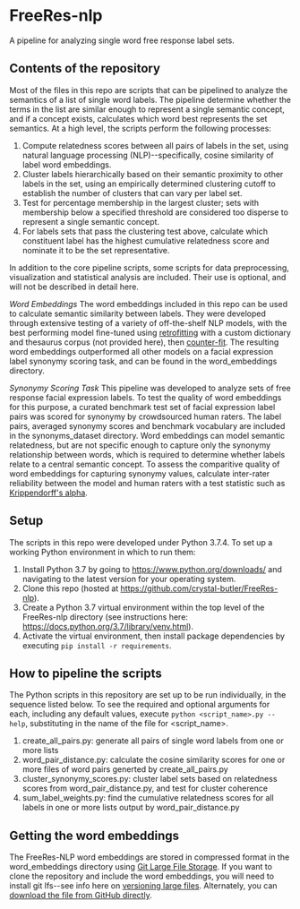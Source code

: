 # FreeRes-nlp
A pipeline for analyzing single word free response label sets.

## Contents of the repository
Most of the files in this repo are scripts that can be pipelined to analyze the semantics of a list of single word labels. The pipeline determine whether the terms in the
list are similar enough to represent a single semantic concept, and if a concept exists, calculates which word best represents the set semantics. 
At a high level, the scripts perform the following processes:
1. Compute relatedness scores between all pairs of labels in the set, using natural language processing (NLP)--specifically, cosine similarity of label word embeddings.
2. Cluster labels hierarchically based on their semantic proximity to other labels in the set, using an empirically determined clustering cutoff
to establish the number of clusters that can vary per label set.
3. Test for percentage membership in the largest cluster; sets with membership below a specified threshold are considered too disperse to represent
a single semantic concept.
4. For labels sets that pass the clustering test above, calculate which constituent label has the highest cumulative relatedness score and 
nominate it to be the set representative.

In addition to the core pipeline scripts, some scripts for data preprocessing, visualization and statistical analysis are included. Their use is optional, and will not be
described in detail here.

*Word Embeddings*
The word embeddings included in this repo can be used to calculate semantic similarity between labels. They were developed through extensive testing of a variety of 
off-the-shelf NLP models, with the best performing model fine-tuned using [retrofitting](https://www.cs.cmu.edu/~hovy/papers/15HLT-retrofitting-word-vectors.pdf) with a custom dictionary and thesaurus corpus (not provided here), then [counter-fit](https://www.aclweb.org/anthology/N16-1018.pdf). The resulting word embeddings outperformed all other models on a facial expression
label synonymy scoring task, and can be found in the word_embeddings directory.

*Synonymy Scoring Task*
This pipeline was developed to analyze sets of free response facial expression labels. To test the quality of word embeddings for this purpose, a curated benchmark 
test set of facial expression label pairs was scored for synonymy by crowdsourced human raters. The label pairs, averaged synonymy scores and benchmark vocabulary are included
in the synonyms_dataset directory. Word embeddings can model semantic relatedness, but are not specific enough to capture only the synonymy relationship between words, which
is required to determine whether labels relate to a central semantic concept. To assess the comparitive quality of word embeddings for capturing synonymy values, calculate
inter-rater reliability between the model and human raters with a test statistic such as 
[Krippendorff's alpha](https://repository.upenn.edu/cgi/viewcontent.cgi?article=1043&context=asc_papers#:~:text=Krippendorff's%20alpha%20(%CE%B1)%20is%20a,assign%20computable%20values%20to%20them.).

## Setup
The scripts in this repo were developed under Python 3.7.4. To set up a working Python environment in which to run them:
1. Install Python 3.7 by going to https://www.python.org/downloads/ and navigating to the latest version for your operating system.
2. Clone this repo (hosted at https://github.com/crystal-butler/FreeRes-nlp).
3. Create a Python 3.7 virtual environment within the top level of the FreeRes-nlp directory (see instructions here: https://docs.python.org/3.7/library/venv.html).
4. Activate the virtual environment, then install package dependencies by executing `pip install -r requirements`.

## How to pipeline the scripts
The Python scripts in this repository are set up to be run individually, in the sequence listed below. To see the required and optional arguments for each, 
including any default values, execute `python <script_name>.py --help`, substituting in the name of the file for <script_name>.
1. create_all_pairs.py: generate all pairs of single word labels from one or more lists
2. word_pair_distance.py: calculate the cosine similarity scores for one or more files of word pairs generted by create_all_pairs.py
3. cluster_synonymy_scores.py: cluster label sets based on relatedness scores from word_pair_distance.py, and test for cluster coherence
4. sum_label_weights.py: find the cumulative relatedness scores for all labels in one or more lists output by word_pair_distance.py

## Getting the word embeddings
The FreeRes-NLP word embeddings are stored in compressed format in the word_embeddings directory using [Git Large File Storage](https://git-lfs.github.com/). If you want to clone the repository and include the word embeddings, you will need to install git lfs--see info here on [versioning large files](https://docs.github.com/en/free-pro-team@latest/github/managing-large-files/versioning-large-files). Alternately, you can [download the file from GitHub directly](https://github.com/crystal-butler/FreeRes-nlp/raw/master/word_embeddings/FreeRes-NLP_word_embeddings.zip).
